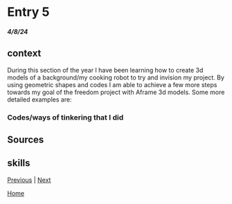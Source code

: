 # Entry 5
##### 4/8/24

## context
During this section of the year I have been learning how to create 3d models of a background/my cooking robot to try and invision my project. By using geometric shapes and codes I am able to achieve a few more steps towards my goal of the freedom project with Aframe 3d models. Some more detailed examples are:

### Codes/ways of tinkering that I did

## Sources




## skills




[Previous](entry04.md) | [Next](entry06.md)

[Home](../README.md)
